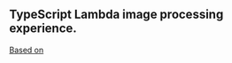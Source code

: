 ## TypeScript Lambda image processing experience.


[Based on](https://github.com/firstandthird/lambda-media)

